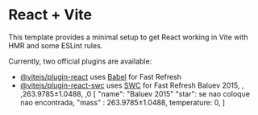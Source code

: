 # React + Vite

This template provides a minimal setup to get React working in Vite with HMR and some ESLint rules.

Currently, two official plugins are available:

- [@vitejs/plugin-react](https://github.com/vitejs/vite-plugin-react/blob/main/packages/plugin-react/README.md) uses [Babel](https://babeljs.io/) for Fast Refresh
- [@vitejs/plugin-react-swc](https://github.com/vitejs/vite-plugin-react-swc) uses [SWC](https://swc.rs/) for Fast Refresh
Baluev 2015,  ,  ,263.9785±1.0488,  ,0
[
    "name": "Baluev 2015"
    "star": se nao coloque nao encontrada, 
    "mass" : 263.9785±1.0488, 
    temperature: 0, 
]